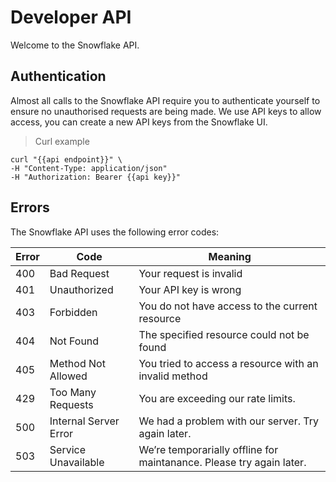 Developer API
================

Welcome to the Snowflake API.

Authentication
--------------

Almost all calls to the Snowflake API require you to authenticate yourself to ensure no unauthorised requests are being made. We use API keys to allow access, you can create a new API keys from the Snowflake UI.

> Curl example
```
curl "{{api endpoint}}" \
-H "Content-Type: application/json"
-H "Authorization: Bearer {{api key}}"
```

Errors
------

The Snowflake API uses the following error codes:

Error|Code|Meaning
-----|----|-------
400 | Bad Request | Your request is invalid
401 | Unauthorized | Your API key is wrong
403 | Forbidden | You do not have access to the current resource
404 | Not Found | The specified resource could not be found
405 | Method Not Allowed | You tried to access a resource with an invalid method
429 | Too Many Requests | You are exceeding our rate limits.
500 | Internal Server Error | We had a problem with our server. Try again later.
503 | Service Unavailable | We’re temporarially offline for maintanance. Please try again later.
